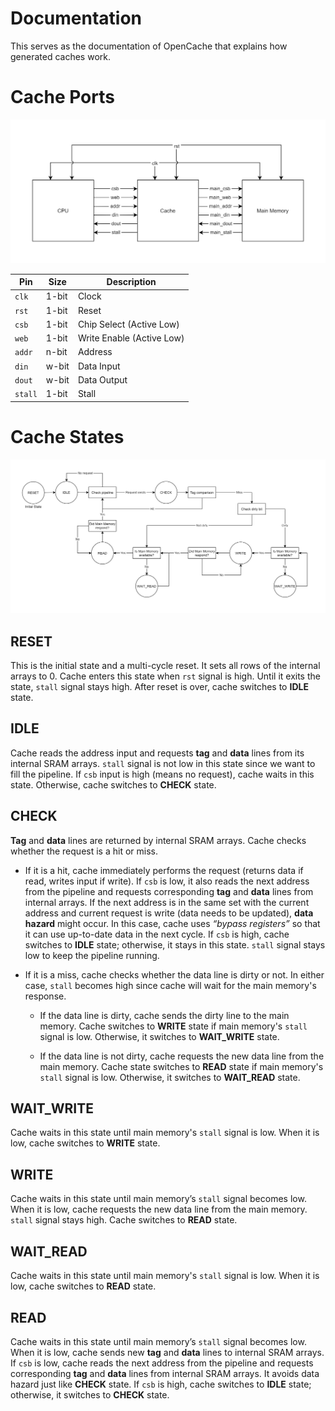 # Documentation
This serves as the documentation of OpenCache that explains how generated caches work.

# Cache Ports
![Port Diagram](./images/port_diagram.png)

| Pin | Size | Description |
| - | - | - |
| `clk` | 1-bit | Clock |
| `rst` | 1-bit | Reset |
| `csb` | 1-bit | Chip Select (Active Low) |
| `web` | 1-bit | Write Enable (Active Low) |
| `addr` | n-bit | Address |
| `din` | w-bit | Data Input |
| `dout` | w-bit | Data Output |
| `stall` | 1-bit | Stall |

# Cache States
![State Diagram](./images/state_diagram.png)

## RESET
This is the initial state and a multi-cycle reset. It sets all rows of the internal
arrays to 0. Cache enters this state when `rst` signal is high. Until it exits the
state, `stall` signal stays high. After reset is over, cache switches to **IDLE** state.

## IDLE
Cache reads the address input and requests **tag** and **data** lines from its internal
SRAM arrays. `stall` signal is not low in this state since we want to fill the pipeline.
If `csb` input is high (means no request), cache waits in this state. Otherwise, cache
switches to **CHECK** state.

## CHECK
**Tag** and **data** lines are returned by internal SRAM arrays. Cache checks whether
the request is a hit or miss.

* If it is a hit, cache immediately performs the request (returns data if read, writes
input if write). If `csb` is low, it also reads the next address from the pipeline and
requests corresponding **tag** and **data** lines from internal arrays. If the next
address is in the same set with the current address and current request is write (data
needs to be updated), **data hazard** might occur. In this case, cache uses *“bypass registers”*
so that it can use up-to-date data in the next cycle. If `csb` is high, cache switches to
**IDLE** state; otherwise, it stays in this state. `stall` signal stays low to keep the
pipeline running.

* If it is a miss, cache checks whether the data line is dirty or not. In either case,
`stall` becomes high since cache will wait for the main memory's response.

    * If the data line is dirty, cache sends the dirty line to the main memory. Cache
switches to **WRITE** state if main memory's `stall` signal is low. Otherwise, it switches
to **WAIT_WRITE** state.

    * If the data line is not dirty, cache requests the new data line from the main
memory. Cache state switches to **READ** state if main memory's `stall` signal is low.
Otherwise, it switches to **WAIT_READ** state.

## WAIT_WRITE
Cache waits in this state until main memory's `stall` signal is low. When it is low,
cache switches to **WRITE** state.

## WRITE
Cache waits in this state until main memory’s `stall` signal becomes low. When it is
low, cache requests the new data line from the main memory. `stall` signal stays high.
Cache switches to **READ** state.

## WAIT_READ
Cache waits in this state until main memory's `stall` signal is low. When it is low,
cache switches to **READ** state.

## READ
Cache waits in this state until main memory’s `stall` signal becomes low. When it is
low, cache sends new **tag** and **data** lines to internal SRAM arrays. If `csb` is low,
cache reads the next address from the pipeline and requests corresponding **tag** and
**data** lines from internal SRAM arrays. It avoids data hazard just like **CHECK** state.
If `csb` is high, cache switches to **IDLE** state; otherwise, it switches to **CHECK**
state.
